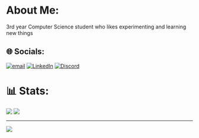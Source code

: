 # About Me:
3rd year Computer Science student who likes experimenting and learning new things

## 🌐 Socials:
[![email](https://img.shields.io/badge/Email-D14836?logo=gmail&logoColor=white)](mailto:barnardfourie15@gmail.com)  [![LinkedIn](https://img.shields.io/badge/LinkedIn-%230077B5.svg?logo=linkedin&logoColor=white)](https://linkedin.com/in/barnard-fourie)  [![Discord](https://img.shields.io/badge/Discord-%237289DA.svg?logo=discord&logoColor=white)](https://discord.gg/cheesehutt)
# 📊 Stats:
![](https://github-readme-stats.vercel.app/api?username=BarnardF&theme=dark&hide_border=false&include_all_commits=false&count_private=false)
![](https://nirzak-streak-stats.vercel.app/?user=BarnardF&theme=dark&hide_border=false)<br/>


---
[![](https://visitcount.itsvg.in/api?id=BarnardF&icon=0&color=0)](https://visitcount.itsvg.in)

<!-- Proudly created with GPRM ( https://gprm.itsvg.in ) -->


